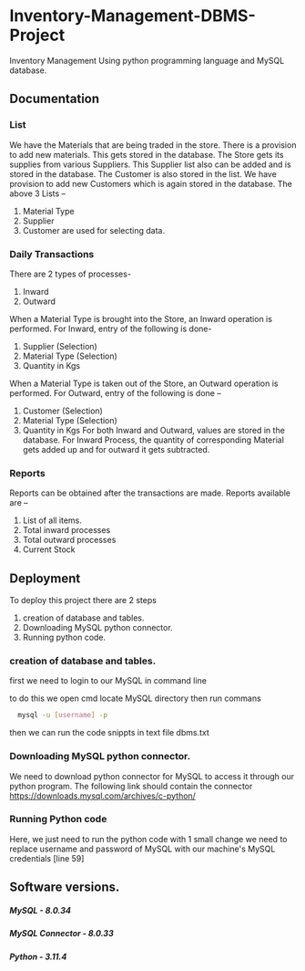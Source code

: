 
# Inventory-Management-DBMS-Project

Inventory Management Using python programming language and MySQL database.




## Documentation

### List

We have the Materials that are being traded in the store. There is a provision to add new materials. This gets stored in the database.
The Store gets its supplies from various Suppliers. This Supplier list also can be added and is stored in the database.
The Customer is also stored in the list. We have provision to add new Customers which is again stored in the database.
The above 3 Lists –
1.	Material Type
2.	Supplier  
3.	Customer
are used for selecting data.

### Daily Transactions

There are 2 types of processes-
1.	Inward
2.	Outward

When a Material Type is brought into the Store, an Inward operation is performed. For Inward, entry of the following is done-
1.	Supplier (Selection)
2.	Material Type (Selection)
3.	Quantity in Kgs

When a Material Type is taken out of the Store, an Outward operation is performed. For Outward, entry of the following is done – 
1.	Customer (Selection)
2.	Material Type (Selection)
3.	Quantity in Kgs 
For both Inward and Outward, values are stored in the database. For Inward Process, the quantity of corresponding Material gets added up and for outward it gets subtracted.

### Reports

Reports can be obtained after the transactions are made. Reports available are –
1. List of all items.
2. Total inward processes
3. Total outward processes
4. Current Stock






## Deployment

To deploy this project there are 2 steps
1. creation of database and tables.
3. Downloading MySQL python connector.
2. Running python code.

### creation of database and tables.

first we need to login to our MySQL in command line

to do this we open cmd locate MySQL directory then run commans

```bash
  mysql -u [username] -p
```
then we can run the code snippts in text file dbms.txt

### Downloading MySQL python connector.
We need to download python connector for MySQL to access it through our python program. The following link should contain the connector
https://downloads.mysql.com/archives/c-python/

### Running Python code

Here, we just need to run the python code with 1 small change
we need to replace username and password of MySQL with our machine's MySQL credentials [line 59]
## Software versions.

##### MySQL - 8.0.34
##### MySQL Connector - 8.0.33 
##### Python - 3.11.4

